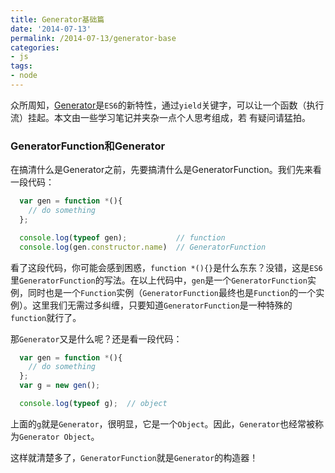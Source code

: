 ```yaml
---
title: Generator基础篇
date: '2014-07-13'
permalink: /2014-07-13/generator-base
categories:
- js
tags:
- node
---
```


众所周知，[Generator](http://wiki.ecmascript.org/doku.php?id=harmony:generators)是`ES6`的新特性，通过`yield`关键字，可以让一个函数（执行流）挂起。本文由一些学习笔记并夹杂一点个人思考组成，若
有疑问请猛拍。

### GeneratorFunction和Generator

在搞清什么是Generator之前，先要搞清什么是GeneratorFunction。我们先来看一段代码：

```javascript
  var gen = function *(){
    // do something
  };

  console.log(typeof gen);           // function
  console.log(gen.constructor.name)  // GeneratorFunction
```

看了这段代码，你可能会感到困惑，`function *(){}`是什么东东？没错，这是`ES6`里`GeneratorFunction`的写法。在以上代码中，`gen`是一个`GeneratorFunction`实例，同时也是一个`Function`实例（`GeneratorFunction`最终也是`Function`的一个实例）。这里我们无需过多纠缠，只要知道`GeneratorFunction`是一种特殊的`function`就行了。

那`Generator`又是什么呢？还是看一段代码：

```javascript
  var gen = function *(){
    // do something
  };
  var g = new gen();

  console.log(typeof g);  // object
```

上面的`g`就是`Generator`，很明显，它是一个`Object`。因此，`Generator`也经常被称为`Generator Object`。

这样就清楚多了，`GeneratorFunction`就是`Generator`的构造器！






